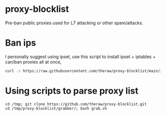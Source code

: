 # proxy-blocklist
Pre-ban public proxies used for L7 attacking or other spam/attacks.

# Ban ips
I personally suggest using ipset, use this script to install ipset + iptables + can/ban proxies all at once, 
```bash
curl -s https://raw.githubusercontent.com/theraw/proxy-blocklist/main/ipset.sh | bash
```

# Using scripts to parse proxy list
```
cd /tmp; git clone https://github.com/theraw/proxy-blocklist.git
cd /tmp/proxy-blocklist/grabber/; bash grab.sh
```

